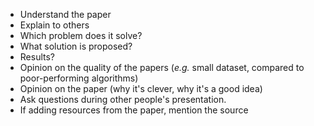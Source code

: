 - Understand the paper
- Explain to others
- Which problem does it solve?
- What solution is proposed?
- Results?
- Opinion on the quality of the papers (_e.g._ small dataset, compared to poor-performing algorithms)
- Opinion on the paper (why it's clever, why it's a good idea)
- Ask questions during other people's presentation.
- If adding resources from the paper, mention the source